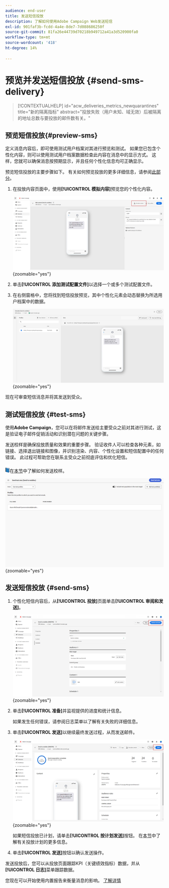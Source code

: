 ```yaml
---
audience: end-user
title: 发送短信投放
description: 了解如何使用Adobe Campaign Web发送短信
exl-id: 901faf3b-fcdd-4a4e-8de7-7d088686250f
source-git-commit: 81fa26e44739d70218b949712a41a3d520900fa0
workflow-type: tm+mt
source-wordcount: '418'
ht-degree: 14%

---
```


# 预览并发送短信投放 {#send-sms-delivery}

>[!CONTEXTUALHELP]
>id="acw_deliveries_metrics_newquarantines"
>title="新的隔离指标"
>abstract="投放失败（用户未知、域无效）后被隔离的地址总数与要投放的邮件数有关。"

## 预览短信投放{#preview-sms}

定义消息内容后，即可使用测试用户档案对其进行预览和测试。 如果您已包含个性化内容，则可以使用测试用户档案数据检查此内容在消息中的显示方式。 这样，您就可以确保消息按预期显示，并且任何个性化信息均可正确显示。

预览短信投放的主要步骤如下。 有关如何预览投放的更多详细信息，请参阅[此部分](../preview-test/preview-content.md)。

1. 在投放内容页面中，使用&#x200B;**[!UICONTROL 模拟内容]**&#x200B;预览您的个性化内容。

   ![](assets/sms_send_1.png){zoomable="yes"}

1. 单击&#x200B;**[!UICONTROL 添加测试配置文件]**&#x200B;以选择一个或多个测试配置文件。

   <!--
    Once your test profiles are selected, click **[!UICONTROL Select]**.
    ![](assets/sms_send_2.png){zoomable="yes"}
    -->

1. 在右侧窗格中，您将找到短信投放预览，其中个性化元素会动态替换为所选用户档案中的数据。

   ![](assets/sms_send_3.png){zoomable="yes"}

现在可审查短信消息并将其发送到受众。

## 测试短信投放 {#test-sms}

使用&#x200B;**Adobe Campaign**，您可以在将邮件发送给主要受众之前对其进行测试，这是验证电子邮件促销活动和识别潜在问题的关键步骤。

发送校样是确保投放质量和效果的重要步骤。 验证收件人可以检查各种元素，如链接、选择退出链接和图像，并识别渲染、内容、个性化设置和短信配置中的任何错误。 此过程可帮助您在联系主受众之前彻底评估和优化短信。

![](../assets/do-not-localize/book.png)在[本节](../preview-test/test-deliveries.md)中了解如何发送校样。

![](assets/sms_send_6.png){zoomable="yes"}

## 发送短信投放 {#send-sms}

1. 个性化短信内容后，从&#x200B;**[!UICONTROL 投放]**&#x200B;页面单击&#x200B;**[!UICONTROL 审阅和发送]**。

   ![](assets/sms_send_4.png){zoomable="yes"}

1. 单击&#x200B;**[!UICONTROL 准备]**&#x200B;并监视提供的进度和统计信息。

   如果发生任何错误，请参阅日志菜单以了解有关失败的详细信息。

1. 单击&#x200B;**[!UICONTROL 发送]**&#x200B;以继续最终发送过程，从而发送邮件。

   ![](assets/sms_send_5.png){zoomable="yes"}

   如果短信投放已计划，请单击&#x200B;**[!UICONTROL 按计划发送]**&#x200B;按钮。 在[本节](../msg/gs-messages.md#schedule-the-delivery-sending)中了解有关投放计划的更多信息。


1. 单击&#x200B;**[!UICONTROL 发送]**&#x200B;按钮以确认发送操作。

发送投放后，您可以从投放页面跟踪KPI（关键绩效指标）数据，并从&#x200B;**[!UICONTROL 日志]**&#x200B;菜单跟踪数据。

您现在可以开始使用内置报告来衡量消息的影响。 [了解详情](../reporting/sms-report.md)
